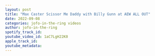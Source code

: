 ```yaml
---
layout: post
title: "Max Caster Scissor Me Daddy with Billy Gunn at AEW ALL OUT"
date: 2022-09-08
categories: jofo-in-the-ring videos
author: jofo-in-the-ring
spotify_track_id: 
youtube_video_id: 1aC7LgH22K0
apple_track_id: 
youtube_metadata: 
---
```

